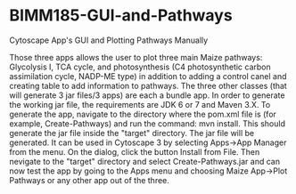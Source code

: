 BIMM185-GUI-and-Pathways
========================

Cytoscape App's GUI and Plotting Pathways Manually

Those three apps allows the user to plot three main Maize pathways: Glycolysis I, TCA cycle, and 
photosynthesis (C4 photosynthetic carbon assimilation cycle, NADP-ME type) in addition to adding a control canel and
creating table to add information to pathways. 
The three other classes (that will generate 3 jar files/3 apps) are each a bundle app. In order to generate the working 
jar file, the requirements are JDK 6 or 7 and Maven 3.X. To generate the app, navigate to the directory where the 
pom.xml file is (for example, Create-Pathways) and run the command: mvn install. This should generate the jar file 
inside the "target" directory. 
The jar file will be generated. It can be used in Cytoscape 3 by selecting Apps->App Manager from the menu. 
On the dialog, click the button Install from File. Then nevigate to the "target" directory and select Create-Pathways.jar 
and can now test the app by going to the Apps menu and choosing Maize App->Plot Pathways or any other app out of the three. 
